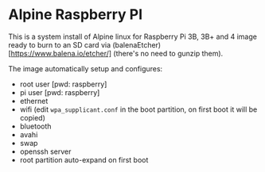 # Alpine Raspberry PI

This is a system install of Alpine linux for Raspberry Pi 3B, 3B+ and 4 image ready to burn to an SD card via (balenaEtcher)[https://www.balena.io/etcher/] (there's no need to gunzip them).

The image automatically setup and configures:

* root user [pwd: raspberry]
* pi user [pwd: raspberry]
* ethernet
* wifi (edit `wpa_supplicant.conf` in the boot partition, on first boot it will be copied)
* bluetooth
* avahi
* swap
* openssh server
* root partition auto-expand on first boot
